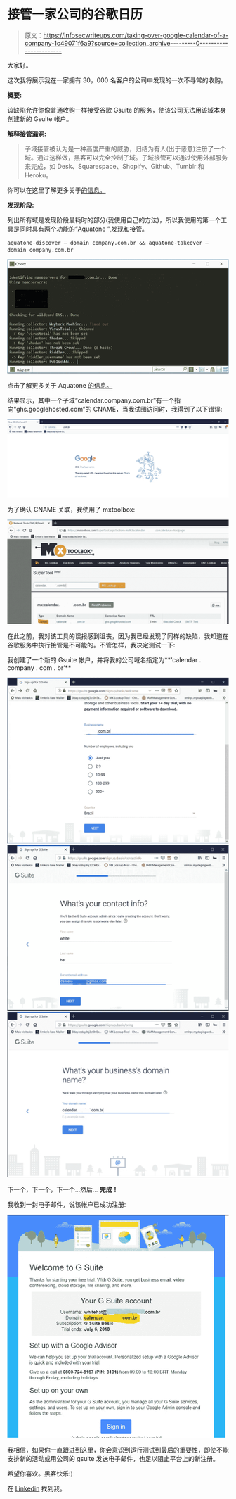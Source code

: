 # 接管一家公司的谷歌日历

> 原文：<https://infosecwriteups.com/taking-over-google-calendar-of-a-company-1c49071f6a9?source=collection_archive---------0----------------------->

大家好。

这次我将展示我在一家拥有 30，000 名客户的公司中发现的一次不寻常的收购。

**概要:**

该缺陷允许你像普通收购一样接受谷歌 Gsuite 的服务，使该公司无法用该域本身创建新的 Gsuite 帐户。

**解释接管漏洞:**

> 子域接管被认为是一种高度严重的威胁，归结为有人(出于恶意)注册了一个域。通过这样做，黑客可以完全控制子域。子域接管可以通过使用外部服务来完成，如 Desk、Squarespace、Shopify、Github、Tumblr 和 Heroku。

你可以在这里了解更多关于[的信息。](https://blog.securitybreached.org/2017/10/11/what-is-subdomain-takeover-vulnerability/)

**发现阶段:**

列出所有域是发现阶段最耗时的部分(我使用自己的方法)，所以我使用的第一个工具是同时具有两个功能的“Aquatone ”,发现和接管。

```
aquatone-discover — domain company.com.br && aquatone-takeover — domain company.com.br
```

![](img/625f96b153ed6adf64561675f75d7ae1.png)

点击了解更多关于 Aquatone [的信息。](https://github.com/michenriksen/aquatone)

结果显示，其中一个子域“calendar.company.com.br”有一个指向“ghs.googlehosted.com”的 CNAME，当我试图访问时，我得到了以下错误:

![](img/d3ea29277e6a61e95ed39ef148b1b2bc.png)

为了确认 CNAME 关联，我使用了 mxtoolbox:

![](img/98e181f9c9816ae6a4f5ba34fcb57f0b.png)

在此之前，我对该工具的误报感到沮丧，因为我已经发现了同样的缺陷，我知道在谷歌服务中执行接管是不可能的。不管怎样，我决定测试一下:

我创建了一个新的 Gsuite 帐户，并将我的公司域名指定为**‘calendar . company . com . br’**

![](img/5f0601401716d3afe51257c6f5766e6e.png)![](img/e6ac54c6d7e406d4f7f548042b603232.png)![](img/d775268dd49a7b258174bea0d3aaa8b4.png)

下一个，下一个，下一个…然后… **完成！**

我收到一封电子邮件，说该帐户已成功注册:

![](img/3481ee4842053d72132074e9bade2c8c.png)

我相信，如果你一直跟进到这里，你会意识到运行测试到最后的重要性，即使不能安排新的活动或用公司的 gsuite 发送电子邮件，也足以阻止平台上的新注册。

希望你喜欢。黑客快乐:)

在 [Linkedin](https://www.linkedin.com/in/daniel-morais-968463120/) 找到我。